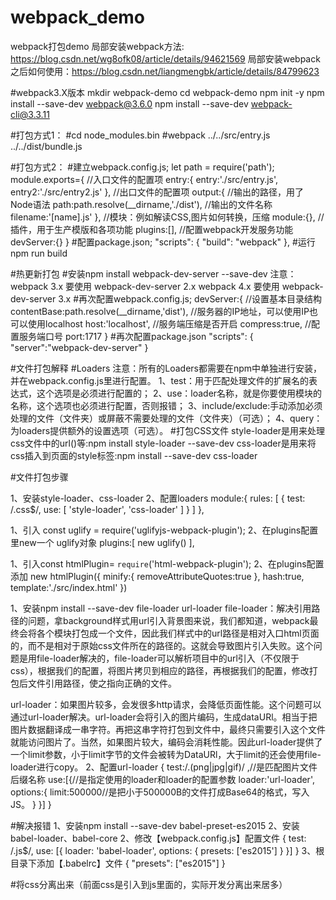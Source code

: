 # webpack_demo
webpack打包demo
局部安装webpack方法: https://blog.csdn.net/wg8ofk08/article/details/94621569
局部安装webpack之后如何使用：https://blog.csdn.net/liangmengbk/article/details/84799623





#webpack3.X版本
mkdir webpack-demo
cd webpack-demo
npm init -y
npm install --save-dev webpack@3.6.0
npm install --save-dev webpack-cli@3.3.11

#打包方式1：
#cd node_modules\.bin
#webpack ../../src/entry.js ../../dist/bundle.js

#打包方式2：
#建立webpack.config.js;
let path = require('path');
module.exports={
    //入口文件的配置项
    entry:{
        entry:'./src/entry.js',
        entry2:'./src/entry2.js'
    },
    //出口文件的配置项
    output:{
        //输出的路径，用了Node语法
        path:path.resolve(__dirname,'./dist'),
        //输出的文件名称
        filename:'[name].js'
    },
    //模块：例如解读CSS,图片如何转换，压缩
    module:{},
    //插件，用于生产模版和各项功能
    plugins:[],
    //配置webpack开发服务功能
    devServer:{}
}
#配置package.json;
 "scripts": {
    "build": "webpack"
  },
#运行npm run build


#热更新打包
#安装npm install webpack-dev-server --save-dev
注意：
webpack 3.x 要使用 webpack-dev-server 2.x
webpack 4.x 要使用 webpack-dev-server 3.x
#再次配置webpack.config.js;
devServer:{
    //设置基本目录结构
    contentBase:path.resolve(__dirname,'dist'),
    //服务器的IP地址，可以使用IP也可以使用localhost
    host:'localhost',
    //服务端压缩是否开启
    compress:true,
    //配置服务端口号
    port:1717
}
#再次配置package.json
"scripts": {
    "server":"webpack-dev-server"
 }

#文件打包解释
#Loaders
注意：所有的Loaders都需要在npm中单独进行安装，并在webpack.config.js里进行配置。
1、test：用于匹配处理文件的扩展名的表达式，这个选项是必须进行配置的；
2、use：loader名称，就是你要使用模块的名称，这个选项也必须进行配置，否则报错；
3、include/exclude:手动添加必须处理的文件（文件夹）或屏蔽不需要处理的文件（文件夹）（可选）；
4、query：为loaders提供额外的设置选项（可选）。
#打包CSS文件
style-loader是用来处理css文件中的url()等:npm install style-loader --save-dev
css-loader是用来将css插入到页面的style标签:npm install --save-dev css-loader

#文件打包步骤
<!-- css -->
1、安装style-loader、css-loader
2、配置loaders
    module:{
          rules: [
              {
                test: /\.css$/,
                use: [ 'style-loader', 'css-loader' ]
              }
          ]
      },
<!-- js -->
1、引入 const uglify = require('uglifyjs-webpack-plugin');
2、在plugins配置里new一个 uglify对象
    plugins:[
        new uglify()
    ],
<!-- html -->
1、引入const htmlPlugin= `require`('html-webpack-plugin');
2、在plugins配置添加
    new htmlPlugin({
        minify:{
            removeAttributeQuotes:true
        },
        hash:true,
        template:'./src/index.html'
    })
<!-- 图片处理 -->
1、安装npm install --save-dev file-loader url-loader
  file-loader：解决引用路径的问题，拿background样式用url引入背景图来说，我们都知道，webpack最终会将各个模块打包成一个文件，因此我们样式中的url路径是相对入口html页面的，而不是相对于原始css文件所在的路径的。这就会导致图片引入失败。这个问题是用file-loader解决的，file-loader可以解析项目中的url引入（不仅限于css），根据我们的配置，将图片拷贝到相应的路径，再根据我们的配置，修改打包后文件引用路径，使之指向正确的文件。

  url-loader：如果图片较多，会发很多http请求，会降低页面性能。这个问题可以通过url-loader解决。url-loader会将引入的图片编码，生成dataURl。相当于把图片数据翻译成一串字符。再把这串字符打包到文件中，最终只需要引入这个文件就能访问图片了。当然，如果图片较大，编码会消耗性能。因此url-loader提供了一个limit参数，小于limit字节的文件会被转为DataURl，大于limit的还会使用file-loader进行copy。
2、配置url-loader
  {
    test:/\.(png|jpg|gif)/ ,//是匹配图片文件后缀名称
      use:[{//是指定使用的loader和loader的配置参数
        loader:'url-loader',
        options:{
            limit:500000//是把小于500000B的文件打成Base64的格式，写入JS。
        }
    }]
  }

  #解决报错
  1、安装npm install --save-dev babel-preset-es2015
  2、安装babel-loader、babel-core
  2、修改【webpack.config.js】配置文件
   {
    test: /\.js$/,
    use: [{
      loader: 'babel-loader',
      options: {
          presets: ['es2015']
      }
    }]
  }
  3、根目录下添加【.babelrc】文件
  {
    "presets": ["es2015"]
  }

#将css分离出来（前面css是引入到js里面的，实际开发分离出来居多）
